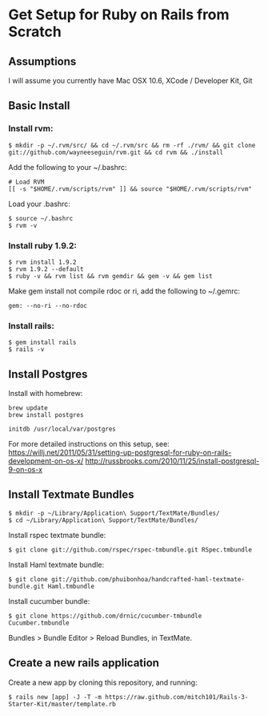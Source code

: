 # Get Setup for Ruby on Rails from Scratch

## Assumptions

I will assume you currently have Mac OSX 10.6, XCode / Developer Kit, Git

## Basic Install

### Install rvm:

    $ mkdir -p ~/.rvm/src/ && cd ~/.rvm/src && rm -rf ./rvm/ && git clone git://github.com/wayneeseguin/rvm.git && cd rvm && ./install

Add the following to your ~/.bashrc:

    # Load RVM
    [[ -s "$HOME/.rvm/scripts/rvm" ]] && source "$HOME/.rvm/scripts/rvm"

Load your .bashrc:

    $ source ~/.bashrc
    $ rvm -v

### Install ruby 1.9.2:

    $ rvm install 1.9.2
    $ rvm 1.9.2 --default
    $ ruby -v && rvm list && rvm gemdir && gem -v && gem list

Make gem install not compile rdoc or ri, add the following to ~/.gemrc:
  
    gem: --no-ri --no-rdoc

### Install rails:

    $ gem install rails
    $ rails -v

## Install Postgres  

Install with homebrew:

    brew update
    brew install postgres

    initdb /usr/local/var/postgres

For more detailed instructions on this setup, see: https://willj.net/2011/05/31/setting-up-postgresql-for-ruby-on-rails-development-on-os-x/
http://russbrooks.com/2010/11/25/install-postgresql-9-on-os-x

## Install Textmate Bundles

    $ mkdir -p ~/Library/Application\ Support/TextMate/Bundles/
    $ cd ~/Library/Application\ Support/TextMate/Bundles/

Install rspec textmate bundle:

    $ git clone git://github.com/rspec/rspec-tmbundle.git RSpec.tmbundle

Install Haml textmate bundle:

    $ git clone git://github.com/phuibonhoa/handcrafted-haml-textmate-bundle.git Haml.tmbundle

Install cucumber bundle:

    $ git clone https://github.com/drnic/cucumber-tmbundle Cucumber.tmbundle

Bundles > Bundle Editor > Reload Bundles, in TextMate.

## Create a new rails application

Create a new app by cloning this repository, and running:

    $ rails new [app] -J -T -m https://raw.github.com/mitch101/Rails-3-Starter-Kit/master/template.rb
